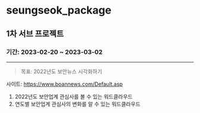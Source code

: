 
# seungseok_package

## 1차 서브 프로젝트
### 기간: 2023-02-20 ~ 2023-03-02

---

> 목표: 2022년도 보안뉴스 시각화하기

사이트: https://www.boannews.com/Default.asp

1. 2022년도 보안업계 관심사를 볼 수 있는 워드클라우드
2. 연도별 보안업계 관심사의 변화를 알 수 있는 워드클라우드